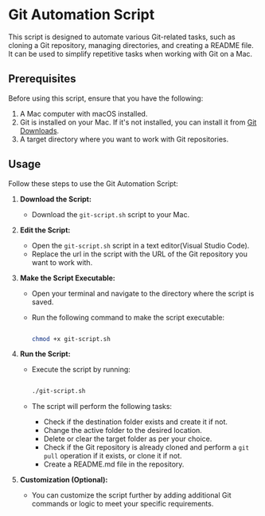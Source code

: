 # Git Automation Script

This script is designed to automate various Git-related tasks, such as cloning a Git repository, managing directories, and creating a README file. It can be used to simplify repetitive tasks when working with Git on a Mac.

## Prerequisites

Before using this script, ensure that you have the following:

1. A Mac computer with macOS installed.
2. Git is installed on your Mac. If it's not installed, you can install it from [Git Downloads](https://git-scm.com/downloads).
3. A target directory where you want to work with Git repositories.

## Usage

Follow these steps to use the Git Automation Script:

1. **Download the Script:**
   - Download the `git-script.sh` script to your Mac.

2. **Edit the Script:**
   - Open the `git-script.sh` script in a text editor(Visual Studio Code).
   - Replace the url in the script with the  URL of the Git repository you want to work with.

3. **Make the Script Executable:**
   - Open your terminal and navigate to the directory where the script is saved.
   - Run the following command to make the script executable:

     ```bash

     chmod +x git-script.sh

     ```

4. **Run the Script:**
   - Execute the script by running:

     ```bash

     ./git-script.sh

     ```
   - The script will perform the following tasks:
     - Check if the destination folder exists and create it if not.
     - Change the active folder to the desired location.
     - Delete or clear the target folder as per your choice.
     - Check if the Git repository is already cloned and perform a `git pull` operation if it exists, or clone it if not.
     - Create a README.md file in the repository.

5. **Customization (Optional):**
   - You can customize the script further by adding additional Git commands or logic to meet your specific requirements.



